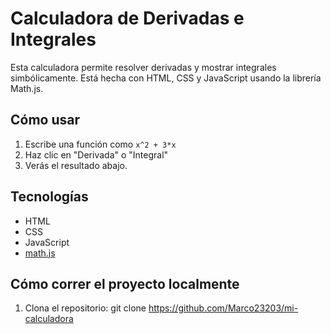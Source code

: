 # Calculadora de Derivadas e Integrales

Esta calculadora permite resolver derivadas y mostrar integrales simbólicamente. Está hecha con HTML, CSS y JavaScript usando la librería Math.js.

## Cómo usar

1. Escribe una función como `x^2 + 3*x`
2. Haz clic en "Derivada" o "Integral"
3. Verás el resultado abajo.

## Tecnologías

- HTML
- CSS
- JavaScript
- [math.js](https://mathjs.org/)

## Cómo correr el proyecto localmente

1. Clona el repositorio:
  git clone https://github.com/Marco23203/mi-calculadora

  